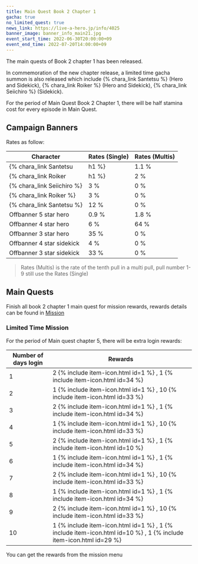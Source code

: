 ```yaml
---
title: Main Quest Book 2 Chapter 1
gacha: true
no_limited_quest: true
news_link: https://live-a-hero.jp/info/4025
banner_image: banner_info_main21.jpg 
event_start_time: 2022-06-30T20:00:00+09
event_end_time: 2022-07-20T14:00:00+09
---
```


The main quests of Book 2 chapter 1 has been released.

In commemoration of the new chapter release, a limited time gacha summon is also released which include {% chara_link Santetsu %} (Hero and Sidekick), {% chara_link Roiker %} (Hero and Sidekick), {% chara_link Seiichiro %} (Sidekick).

For the period of Main Quest Book 2 Chapter 1, there will be half stamina cost for every episode in Main Quest.

## Campaign Banners

Rates as follow:

| Character                                                | Rates (Single) | Rates (Multis) |
|----------------------------------------------------------|----------------|----------------|
| {% chara_link Santetsu|h1 %}                            | 1.1 %            | 2.2 %            |
| {% chara_link Roiker|h1 %}                               | 2 %              | 32 %             |
| {% chara_link Seiichiro %}                                    | 3 %              | 0 %              |
| {% chara_link Roiker %}                                  | 3 %              | 0 %              |
| {% chara_link Santetsu %}                                  | 12 %             | 0 %              |
| Offbanner 5 star hero                                    | 0.9 %            | 1.8 %            |
| Offbanner 4 star hero                                    | 6 %              | 64 %             |
| Offbanner 3 star hero                                    | 35 %             | 0 %              |
| Offbanner 4 star sidekick                                | 4 %              | 0 %              |
| Offbanner 3 star sidekick                                | 33 %             | 0 %              |

>Rates (Multis) is the rate of the tenth pull in a multi pull, pull number 1-9 still use the Rates (Single)

## Main Quests

Finish all book 2 chapter 1 main quest for mission rewards, rewards details can be found in [Mission](/guide/mission/#main-quest)

### Limited Time Mission

For the period of Main quest chapter 5, there will be extra login rewards:

| Number of days login  | Rewards      |
|----|----------------|
| 1  | 2 {% include item-icon.html id=1 %} , 1 {% include item-icon.html id=34 %}   |
| 2  | 1 {% include item-icon.html id=1 %} , 10 {% include item-icon.html id=33 %}  |
| 3  | 2 {% include item-icon.html id=1 %} , 1 {% include item-icon.html id=34 %}   |
| 4  | 1 {% include item-icon.html id=1 %} , 10 {% include item-icon.html id=33 %}  |
| 5  | 2 {% include item-icon.html id=1 %} , 1 {% include item-icon.html id=10 %}   |
| 6  | 1 {% include item-icon.html id=1 %} , 1 {% include item-icon.html id=34 %}   |
| 7  | 2 {% include item-icon.html id=1 %} , 10 {% include item-icon.html id=33 %}  |
| 8  | 1 {% include item-icon.html id=1 %} , 1 {% include item-icon.html id=34 %}   |
| 9  | 2 {% include item-icon.html id=1 %} , 10 {% include item-icon.html id=33 %}  |
| 10 | 1 {% include item-icon.html id=1 %} , 1 {% include item-icon.html id=10 %} , 1 {% include item-icon.html id=29 %}  |

You can get the rewards from the mission menu
